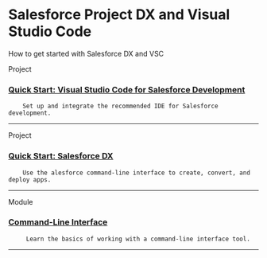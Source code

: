 # Salesforce Project DX and Visual Studio Code
How to get started with Salesforce DX and VSC

Project 
### [Quick Start: Visual Studio Code for Salesforce Development](https://trailhead.salesforce.com/content/learn/projects/quickstart-vscode-salesforce?trailmix_creator_id=rodrigolucas&trailmix_slug=salesforce-dx-and-visual-studio-code)
        Set up and integrate the recommended IDE for Salesforce development.
<hr>
Project

### [Quick Start: Salesforce DX](https://trailhead.salesforce.com/content/learn/projects/quick-start-salesforce-dx?trailmix_creator_id=rodrigolucas&trailmix_slug=salesforce-dx-and-visual-studio-code)
        Use the alesforce command-line interface to create, convert, and deploy apps.
<hr>

Module

### [Command-Line Interface](https://trailhead.salesforce.com/content/learn/modules/cli-basics?trailmix_creator_id=rodrigolucas&trailmix_slug=salesforce-dx-and-visual-studio-code)
         Learn the basics of working with a command-line interface tool.

<hr>
